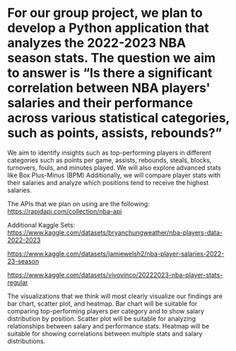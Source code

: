 # For our group project, we plan to develop a Python application that analyzes the 2022-2023 NBA season stats. The question we aim to answer is “Is there a significant correlation between NBA players' salaries and their performance across various statistical categories, such as points, assists, rebounds?”

We aim to identify insights such as top-performing players in different categories such as points per game, assists, rebounds, steals, blocks, turnovers, fouls, and minutes played. We will also explore advanced stats like Box Plus-Minus (BPM) Additionally, we will compare player stats with their salaries and analyze which positions tend to receive the highest salaries. 


The APIs that we plan on using are the following: 
https://rapidapi.com/collection/nba-api

Additional Kaggle Sets: 
https://www.kaggle.com/datasets/bryanchungweather/nba-players-data-2022-2023

https://www.kaggle.com/datasets/jamiewelsh2/nba-player-salaries-2022-23-season

https://www.kaggle.com/datasets/vivovinco/20222023-nba-player-stats-regular

The visualizations that we think will most clearly visualize our findings are bar chart, scatter plot, and heatmap. Bar chart will be suitable for comparing top-performing players per category and to show salary distribution by position. Scatter plot will be suitable for analyzing relationships between salary and performance stats. Heatmap will be suitable for showing correlations between multiple stats and salary distributions.  
